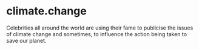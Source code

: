 # climate.change
Celebrities all around the world are using their fame to publicise the issues of climate change and sometimes, to influence the action being taken to save our planet.
